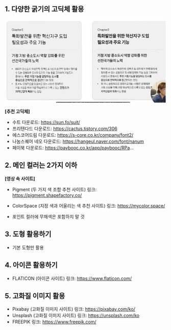## 1. 다양한 굵기의 고딕체 활용
![alt text](image.png)

**[추천 고딕체]**
- 수트
다운로드: https://sun.fo/suit/
- 프리텐다드
다운로드: https://cactus.tistory.com/306
- 에스코어드림
다운로드: https://s-core.co.kr/company/font2/
- 나눔스퀘어 네오
다운로드: https://hangeul.naver.com/font/nanum
- 페이북
다운로드: https://paybooc.co.kr/app/paybooc/RPa...

## 2. 메인 컬러는 2가지 이하

**[영상 속 사이트]**

- Pigment (두 가지 색 조합 추천 사이트)
링크: https://pigment.shapefactory.co/
- ColorSpace (지정 색과 어울리는 색 추천 사이트)
링크: https://mycolor.space/


- 포인트 컬러에 무채색은 포함하지 말 것 


## 3. 도형 활용하기

- 기본 도형만 활용 

## 4. 아이콘 활용하기
- FLATICON (아이콘 사이트)
링크: https://www.flaticon.com/

## 5. 고화질 이미지 활용
- Pixabay (고화질 이미지 사이트)
링크: https://pixabay.com/ko/
- Unsplash (고화질 이미지 사이트)
링크: https://unsplash.com/ko
- FREEPIK
링크: https://www.freepik.com/